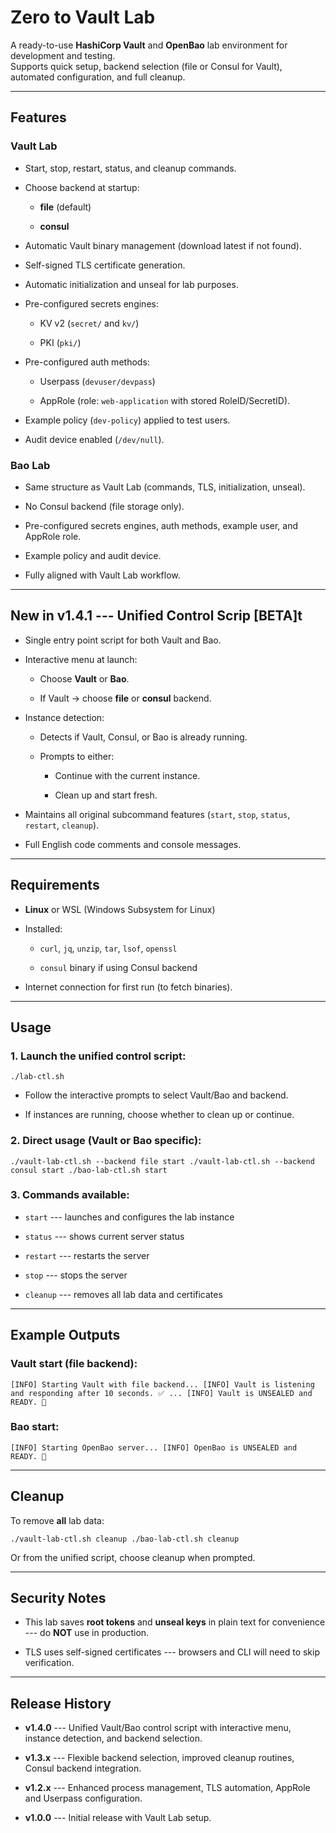 Zero to Vault Lab
=================

A ready-to-use **HashiCorp Vault** and **OpenBao** lab environment for development and testing.\
Supports quick setup, backend selection (file or Consul for Vault), automated configuration, and full cleanup.

* * * * *

Features
--------

### Vault Lab

-   Start, stop, restart, status, and cleanup commands.

-   Choose backend at startup:

    -   **file** (default)

    -   **consul**

-   Automatic Vault binary management (download latest if not found).

-   Self-signed TLS certificate generation.

-   Automatic initialization and unseal for lab purposes.

-   Pre-configured secrets engines:

    -   KV v2 (`secret/` and `kv/`)

    -   PKI (`pki/`)

-   Pre-configured auth methods:

    -   Userpass (`devuser/devpass`)

    -   AppRole (role: `web-application` with stored RoleID/SecretID).

-   Example policy (`dev-policy`) applied to test users.

-   Audit device enabled (`/dev/null`).

### Bao Lab

-   Same structure as Vault Lab (commands, TLS, initialization, unseal).

-   No Consul backend (file storage only).

-   Pre-configured secrets engines, auth methods, example user, and AppRole role.

-   Example policy and audit device.

-   Fully aligned with Vault Lab workflow.

* * * * *

**New in v1.4.1 --- Unified Control Scrip [BETA]t**
------------------------------------------

-   Single entry point script for both Vault and Bao.

-   Interactive menu at launch:

    -   Choose **Vault** or **Bao**.

    -   If Vault → choose **file** or **consul** backend.

-   Instance detection:

    -   Detects if Vault, Consul, or Bao is already running.

    -   Prompts to either:

        -   Continue with the current instance.

        -   Clean up and start fresh.

-   Maintains all original subcommand features (`start`, `stop`, `status`, `restart`, `cleanup`).

-   Full English code comments and console messages.

* * * * *

Requirements
------------

-   **Linux** or WSL (Windows Subsystem for Linux)

-   Installed:

    -   `curl`, `jq`, `unzip`, `tar`, `lsof`, `openssl`

    -   `consul` binary if using Consul backend

-   Internet connection for first run (to fetch binaries).

* * * * *

Usage
-----

### 1\. Launch the unified control script:

`./lab-ctl.sh`

-   Follow the interactive prompts to select Vault/Bao and backend.

-   If instances are running, choose whether to clean up or continue.

### 2\. Direct usage (Vault or Bao specific):

`./vault-lab-ctl.sh --backend file start
./vault-lab-ctl.sh --backend consul start
./bao-lab-ctl.sh start`

### 3\. Commands available:

-   `start` --- launches and configures the lab instance

-   `status` --- shows current server status

-   `restart` --- restarts the server

-   `stop` --- stops the server

-   `cleanup` --- removes all lab data and certificates

* * * * *

Example Outputs
---------------

### Vault start (file backend):

`[INFO] Starting Vault with file backend...
[INFO] Vault is listening and responding after 10 seconds. ✅
...
[INFO] Vault is UNSEALED and READY. 🎉`

### Bao start:

`[INFO] Starting OpenBao server...
[INFO] OpenBao is UNSEALED and READY. 🎉`

* * * * *

Cleanup
-------

To remove **all** lab data:

`./vault-lab-ctl.sh cleanup
./bao-lab-ctl.sh cleanup`

Or from the unified script, choose cleanup when prompted.

* * * * *

Security Notes
--------------

-   This lab saves **root tokens** and **unseal keys** in plain text for convenience --- do **NOT** use in production.

-   TLS uses self-signed certificates --- browsers and CLI will need to skip verification.

* * * * *

Release History
---------------

-   **v1.4.0** --- Unified Vault/Bao control script with interactive menu, instance detection, and backend selection.

-   **v1.3.x** --- Flexible backend selection, improved cleanup routines, Consul backend integration.

-   **v1.2.x** --- Enhanced process management, TLS automation, AppRole and Userpass configuration.

-   **v1.0.0** --- Initial release with Vault Lab setup.
